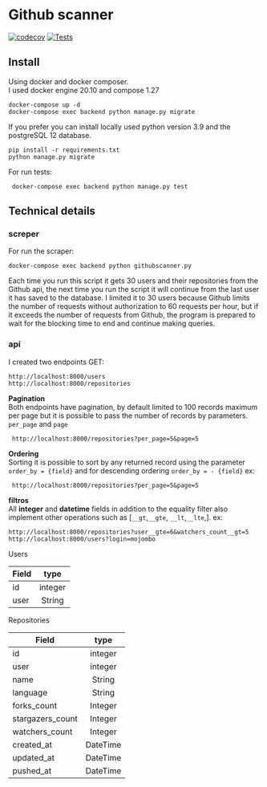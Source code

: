 # Github scanner
[![codecov](https://codecov.io/gh/eynan/github-scanner/branch/main/graph/badge.svg?token=SGO58COXY0)](https://codecov.io/gh/eynan/github-scanner)  [![Tests](https://github.com/eynan/github-scanner/actions/workflows/python-app.yml/badge.svg)](https://github.com/eynan/github-scanner/actions/workflows/python-app.yml)

## Install
Using docker and docker composer.\
I used docker engine 20.10 and compose 1.27
```
docker-compose up -d
docker-compose exec backend python manage.py migrate
````
If you prefer you can install locally used python version 3.9 and the postgreSQL 12 database.
```
pip install -r requirements.txt
python manage.py migrate
```

For run tests:
```
 docker-compose exec backend python manage.py test
```

## Technical details

### screper
For run the scraper:
```
docker-compose exec backend python githubscanner.py
```
Each time you run this script it gets 30 users and their repositories from the Github api, the next time you run the script it will continue from the last user it has saved to the database. I limited it to 30 users because Github limits the number of requests without authorization to 60 requests per hour, but if it exceeds the number of requests from Github, the program is prepared to wait for the blocking time to end and continue making queries.

### api
I created two endpoints GET:
```
http://localhost:8000/users
http://localhost:8000/repositories
```
 **Pagination**\
 Both endpoints have pagination, by default limited to 100 records maximum per page but it is possible to pass the number of records by parameters.
`per_page` and `page`
```url
 http://localhost:8000/repositories?per_page=5&page=5
```
**Ordering**\
Sorting it is possible to sort by any returned record using the parameter `order_by = {field}` and for descending ordering `order_by = - {field}`
ex:
```url
 http://localhost:8000/repositories?per_page=5&page=5
```
**filtros**\
All **integer** and **datetime** fields in addition to the equality filter also implement other operations such as [`__gt`,`__gte`, `__lt`,`__lte`,].
ex:
```
http://localhost:8000/repositories?user__gte=6&watchers_count__gt=5
http://localhost:8000/users?login=mojombo   
```
Users

| Field    |    type    |
|----------|:-------------:|
| id |  integer |
| user |    String   |
Repositories

| Field    |    type    |
|----------|:-------------:|
| id |  integer |
| user|    integer   |
| name|    String   |
| language|    String   |
| forks_count|    Integer   |
| stargazers_count|    Integer   |
| watchers_count|    Integer   |
| created_at|    DateTime  |
| updated_at|    DateTime   |
| pushed_at|    DateTime   |
